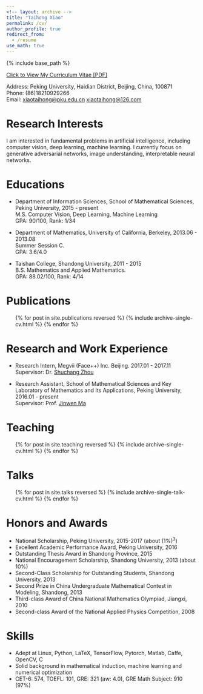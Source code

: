 ```yaml
---
<!-- layout: archive -->
title: "Taihong Xiao"
permalink: /cv/
author_profile: true
redirect_from:
  - /resume
use_math: true
---
```


{% include base_path %}

[Click to View My Curriculum Vitae [PDF]](https://prinsphield.github.io/CV/cv.pdf)

Address: Peking University, Haidian District, Beijing, China, 100871<br>
Phone: (86)18210929266<br>
Email: [xiaotaihong@pku.edu.cn](mailto:xiaotaihong@pku.edu.cn)  [xiaotaihong@126.com](mailto:xiaotaihong@126.com)<br>

Research Interests
======
I am interested in fundamental problems in artificial intelligence, including computer vision,
deep learning, machine learning.
I currently focus on generative adversarial networks, image understanding, interpretable
neural networks.

Educations
======
* Department of Information Sciences, School of Mathematical Sciences, Peking University, 2015 - present<br>
M.S. Computer Vision, Deep Learning, Machine Learning<br>
GPA: 90/100, Rank: 1/34

* Department of Mathematics, University of California, Berkeley, 2013.06 - 2013.08<br>
Summer Session C.<br>
GPA: 3.6/4.0

* Taishan College, Shandong University, 2011 - 2015<br>
B.S. Mathematics and Applied Mathematics.<br>
GPA: 88.02/100, Rank: 4/14

Publications
======
  <ul>{% for post in site.publications reversed %}
    {% include archive-single-cv.html %}
  {% endfor %}</ul>

Research and Work Experience
======
* Research Intern, Megvii (Face++) Inc. Beijing. 2017.01 - 2017.11<br>
Supervisor: Dr. [Shuchang Zhou](http://zsc.github.io/)

* Research Assistant, School of Mathematical Sciences and Key Laboratory of Mathematics and Its Applications, Peking University, 2016.01 - present<br>
Supervisor: Prof. [Jinwen Ma](http://www.math.pku.edu.cn/is/~jwma/)

Teaching
======
  <ul>{% for post in site.teaching reversed %}
    {% include archive-single-cv.html %}
  {% endfor %}</ul>

Talks
======
  <ul>{% for post in site.talks reversed %}
    {% include archive-single-talk-cv.html %}
  {% endfor %}</ul>

Honors and Awards
======
* National Scholarship, Peking University, 2015-2017 (about $(1\%)^3$)
* Excellent Academic Performance Award, Peking University, 2016
* Outstanding Thesis Award in Shandong Province, 2015
* National Encouragement Scholarship, Shandong University, 2013 (about 10%)
* Second-Class Scholarship for Outstanding Students, Shandong University, 2013
* Second Prize in China Undergraduate Mathematical Contest in Modeling, Shandong, 2013
* Third-class Award of China National Mathematics Olympiad, Jiangxi, 2010
* Second-class Award of the National Applied Physics Competition, 2008

Skills
======
* Adept at Linux, Python, LaTeX, TensorFlow, Pytorch, Matlab, Caffe, OpenCV, C
* Solid background in mathematical induction, machine learning and numerical optimization
* CET-6: 574, TOEFL: 101, GRE: 321 (aw: 4.0), GRE Math Subject: 910 (97%)

